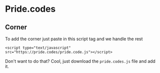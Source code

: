 # Pride.codes


## Corner

To add the corner just paste in this script tag and we handle the rest

```
<script type="text/javascript" src="https://pride.codes/pride.code.js"></script>
```

Don't want to do that? Cool, just download the `pride.codes.js` file and add it.
